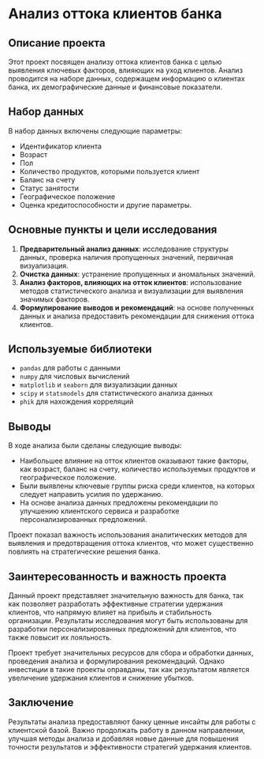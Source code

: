 # Анализ оттока клиентов банка

## Описание проекта

Этот проект посвящен анализу оттока клиентов банка с целью выявления ключевых факторов, влияющих на уход клиентов. Анализ проводится на наборе данных, содержащем информацию о клиентах банка, их демографические данные и финансовые показатели.

## Набор данных

В набор данных включены следующие параметры:
- Идентификатор клиента
- Возраст
- Пол
- Количество продуктов, которыми пользуется клиент
- Баланс на счету
- Статус занятости
- Географическое положение
- Оценка кредитоспособности и другие параметры.

## Основные пункты и цели исследования

1. **Предварительный анализ данных**: исследование структуры данных, проверка наличия пропущенных значений, первичная визуализация.
2. **Очистка данных**: устранение пропущенных и аномальных значений.
3. **Анализ факторов, влияющих на отток клиентов**: использование методов статистического анализа и визуализации для выявления значимых факторов.
4. **Формулирование выводов и рекомендаций**: на основе полученных данных и анализа предоставить рекомендации для снижения оттока клиентов.

## Используемые библиотеки

- `pandas` для работы с данными
- `numpy` для числовых вычислений
- `matplotlib` и `seaborn` для визуализации данных
- `scipy` и `statsmodels` для статистического анализа данных
- `phik` для нахождения корреляций

## Выводы

В ходе анализа были сделаны следующие выводы:

- Наибольшее влияние на отток клиентов оказывают такие факторы, как возраст, баланс на счету, количество используемых продуктов и географическое положение.
- Были выявлены ключевые группы риска среди клиентов, на которых следует направить усилия по удержанию.
- На основе анализа данных предложены рекомендации по улучшению клиентского сервиса и разработке персонализированных предложений.

Проект показал важность использования аналитических методов для выявления и предотвращения оттока клиентов, что может существенно повлиять на стратегические решения банка.

## Заинтересованность и важность проекта

Данный проект представляет значительную важность для банка, так как позволяет разработать эффективные стратегии удержания клиентов, что напрямую влияет на прибыль и стабильность организации. Результаты исследования могут быть использованы для разработки персонализированных предложений для клиентов, что также повысит их лояльность.

Проект требует значительных ресурсов для сбора и обработки данных, проведения анализа и формулирования рекомендаций. Однако инвестиции в такие проекты оправданы, так как результатом является увеличение удержания клиентов и снижение убытков.

## Заключение

Результаты анализа предоставляют банку ценные инсайты для работы с клиентской базой. Важно продолжать работу в данном направлении, улучшая методы анализа и добавляя новые данные для повышения точности результатов и эффективности стратегий удержания клиентов.